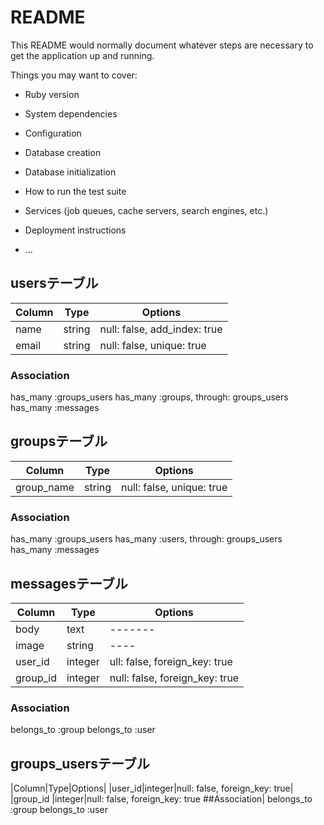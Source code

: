 # README

This README would normally document whatever steps are necessary to get the
application up and running.

Things you may want to cover:

* Ruby version

* System dependencies

* Configuration

* Database creation

* Database initialization

* How to run the test suite

* Services (job queues, cache servers, search engines, etc.)

* Deployment instructions

* ...

## usersテーブル
|Column|Type|Options|
|------|----|-------|
|name|string|null: false, add_index: true|
|email|string| null: false, unique: true|

### Association
has_many :groups_users
has_many :groups, through: groups_users
has_many :messages


## groupsテーブル
|Column|Type|Options|
|------|----|-------|
|group_name|string|null: false, unique: true|

### Association
has_many :groups_users
has_many :users, through: groups_users
has_many :messages



## messagesテーブル
|Column|Type|Options|
|------|----|-------|
|body|text|-------|
|image|string|----|
|user_id|integer|ull: false, foreign_key: true|
|group_id|integer|null: false, foreign_key: true|

### Association
belongs_to :group
belongs_to :user


## groups_usersテーブル
|Column|Type|Options|
|user_id|integer|null: false, foreign_key: true|
|group_id |integer|null: false, foreign_key: true
##Association|
belongs_to :group
belongs_to :user
